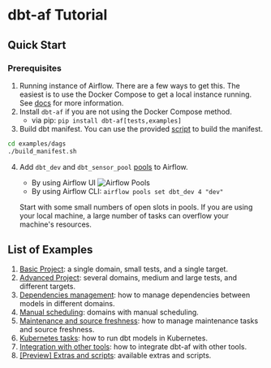 # dbt-af Tutorial

## Quick Start
### Prerequisites
1. Running instance of Airflow. There are a few ways to get this. The easiest is to use the Docker Compose to get a local instance running. See [docs](using_docker_compose.md) for more information.
2. Install `dbt-af` if you are not using the Docker Compose method.
    - via pip: `pip install dbt-af[tests,examples]`
3. Build dbt manifest. You can use the provided [script](./dags/build_manifest.sh) to build the manifest.
```bash
cd examples/dags
./build_manifest.sh
```
4. Add `dbt_dev` and `dbt_sensor_pool` [pools](https://airflow.apache.org/docs/apache-airflow/stable/administration-and-deployment/pools.html) to Airflow.
   
    - By using Airflow UI ![Airflow Pools](../docs/static/add_new_af_pool.png)
    - By using Airflow CLI: `airflow pools set dbt_dev 4 "dev"`

    Start with some small numbers of open slots in pools. 
    If you are using your local machine, a large number of tasks can overflow your machine's resources.

## List of Examples
1. [Basic Project](basic_project.md): a single domain, small tests, and a single target.
2. [Advanced Project](advanced_project.md): several domains, medium and large tests, and different targets.
3. [Dependencies management](dependencies_management.md): how to manage dependencies between models in different domains.
4. [Manual scheduling](manual_scheduling.md): domains with manual scheduling.
5. [Maintenance and source freshness](maintenance_and_source_freshness.md): how to manage maintenance tasks and source freshness.
6. [Kubernetes tasks](kubernetes_tasks.md): how to run dbt models in Kubernetes.
7. [Integration with other tools](integration_with_other_tools.md): how to integrate dbt-af with other tools.
8. [\[Preview\] Extras and scripts](extras_and_scripts.md): available extras and scripts.

